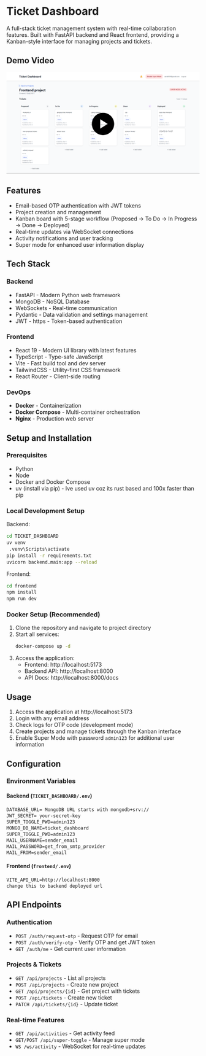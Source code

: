 # Ticket Dashboard

A full-stack ticket management system with real-time collaboration features. Built with FastAPI backend and React frontend, providing a Kanban-style interface for managing projects and tickets.

## Demo Video

[![demo video](https://raw.githubusercontent.com/adityaxxz/ticket-dashboard/main/thumb.png)](https://drive.google.com/file/d/1OgIPNkVw0fyaPDgu-VOZTLTAP71d5M5z/view)

## Features 

- Email-based OTP authentication with JWT tokens
- Project creation and management
- Kanban board with 5-stage workflow (Proposed → To Do → In Progress → Done → Deployed)
- Real-time updates via WebSocket connections
- Activity notifications and user tracking
- Super mode for enhanced user information display

## Tech Stack

### Backend
- FastAPI - Modern Python web framework
- MongoDB - NoSQL Database
- WebSockets - Real-time communication
- Pydantic - Data validation and settings management
- JWT - https - Token-based authentication

### Frontend
- React 19 - Modern UI library with latest features
- TypeScript - Type-safe JavaScript
- Vite - Fast build tool and dev server
- TailwindCSS - Utility-first CSS framework
- React Router - Client-side routing

### DevOps
- **Docker** - Containerization
- **Docker Compose** - Multi-container orchestration  
- **Nginx** - Production web server

## Setup and Installation

### Prerequisites
- Python
- Node
- Docker and Docker Compose
- uv (install via pip) - Ive used uv coz its rust based and 100x faster than pip


### Local Development Setup

Backend:
```bash
cd TICKET_DASHBOARD
uv venv
 .venv\Scripts\activate
pip install -r requirements.txt
uvicorn backend.main:app --reload
```

Frontend:
```bash
cd frontend
npm install
npm run dev
```

### Docker Setup (Recommended)

1. Clone the repository and navigate to project directory
2. Start all services:
   ```bash
   docker-compose up -d
   ```
3. Access the application:
   - Frontend: http://localhost:5173
   - Backend API: http://localhost:8000
   - API Docs: http://localhost:8000/docs

## Usage

1. Access the application at http://localhost:5173
2. Login with any email address
3. Check logs for OTP code (development mode)
4. Create projects and manage tickets through the Kanban interface
5. Enable Super Mode with password `admin123` for additional user information

## Configuration

### Environment Variables

#### Backend (`TICKET_DASHBOARD/.env`)
```env
DATABASE_URL= MongoDB URL starts with mongodb+srv://
JWT_SECRET= your-secret-key
SUPER_TOGGLE_PWD=admin123
MONGO_DB_NAME=ticket_dashboard
SUPER_TOGGLE_PWD=admin123
MAIL_USERNAME=sender_email
MAIL_PASSWORD=get_from_smtp_provider
MAIL_FROM=sender_email
```

#### Frontend (`frontend/.env`)
```env
VITE_API_URL=http://localhost:8000
change this to backend deployed url
```


## API Endpoints

### Authentication
- `POST /auth/request-otp` - Request OTP for email
- `POST /auth/verify-otp` - Verify OTP and get JWT token
- `GET /auth/me` - Get current user information

### Projects & Tickets
- `GET /api/projects` - List all projects
- `POST /api/projects` - Create new project
- `GET /api/projects/{id}` - Get project with tickets
- `POST /api/tickets` - Create new ticket
- `PATCH /api/tickets/{id}` - Update ticket

### Real-time Features
- `GET /api/activities` - Get activity feed
- `GET/POST /api/super-toggle` - Manage super mode
- `WS /ws/activity` - WebSocket for real-time updates
